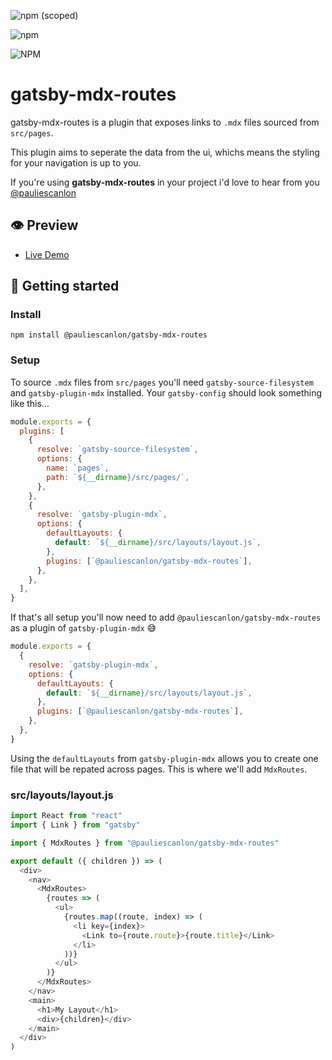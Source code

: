 <div>

![npm (scoped)](https://img.shields.io/npm/v/@pauliescanlon/gatsby-mdx-routes?style=flat-square)

![npm](https://img.shields.io/npm/dt/@pauliescanlon/gatsby-mdx-routes?style=flat-square)

![NPM](https://img.shields.io/npm/l/@pauliescanlon/gatsby-mdx-routes?style=flat-square)

</div>

# gatsby-mdx-routes

gatsby-mdx-routes is a plugin that exposes links to `.mdx` files sourced from `src/pages`.

This plugin aims to seperate the data from the ui, whichs means the styling for your navigation is up to you.

If you're using **gatsby-mdx-routes** in your project i'd love to hear from you [@pauliescanlon](https://twitter.com/PaulieScanlon)

## 👁️ Preview

- [Live Demo](https://gatsby-mdx-routes.netlify.com/)

## 🚀 Getting started

### Install

```
npm install @pauliescanlon/gatsby-mdx-routes
```

### Setup

To source `.mdx` files from `src/pages` you'll need `gatsby-source-filesystem` and `gatsby-plugin-mdx` installed. Your `gatsby-config` should look something like this...

```js
module.exports = {
  plugins: [
    {
      resolve: `gatsby-source-filesystem`,
      options: {
        name: `pages`,
        path: `${__dirname}/src/pages/`,
      },
    },
    {
      resolve: `gatsby-plugin-mdx`,
      options: {
        defaultLayouts: {
          default: `${__dirname}/src/layouts/layout.js`,
        },
        plugins: [`@pauliescanlon/gatsby-mdx-routes`],
      },
    },
  ],
}
```

If that's all setup you'll now need to add `@pauliescanlon/gatsby-mdx-routes` as a plugin of `gatsby-plugin-mdx` 😅

```js
module.exports = {
  {
    resolve: `gatsby-plugin-mdx`,
    options: {
      defaultLayouts: {
        default: `${__dirname}/src/layouts/layout.js`,
      },
      plugins: [`@pauliescanlon/gatsby-mdx-routes`],
    },
  },
}
```

Using the `defaultLayouts` from `gatsby-plugin-mdx` allows you to create one file that will be repated across pages. This is where we'll add `MdxRoutes`.

### src/layouts/layout.js

```js
import React from "react"
import { Link } from "gatsby"

import { MdxRoutes } from "@pauliescanlon/gatsby-mdx-routes"

export default ({ children }) => (
  <div>
    <nav>
      <MdxRoutes>
        {routes => (
          <ul>
            {routes.map((route, index) => (
              <li key={index}>
                <Link to={route.route}>{route.title}</Link>
              </li>
            ))}
          </ul>
        )}
      </MdxRoutes>
    </nav>
    <main>
      <h1>My Layout</h1>
      <div>{children}</div>
    </main>
  </div>
)
```
